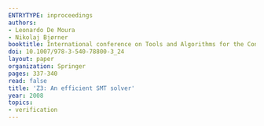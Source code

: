 ```yaml
---
ENTRYTYPE: inproceedings
authors:
- Leonardo De Moura
- Nikolaj Bjørner
booktitle: International conference on Tools and Algorithms for the Construction and Analysis of Systems
doi: 10.1007/978-3-540-78800-3_24
layout: paper
organization: Springer
pages: 337-340
read: false
title: 'Z3: An efficient SMT solver'
year: 2008
topics:
- verification
---
```

